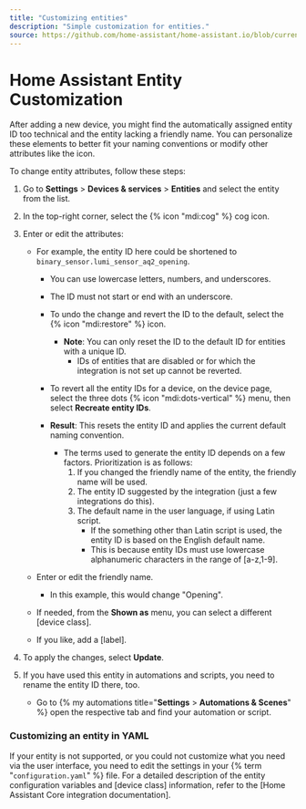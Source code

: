 ```yaml
---
title: "Customizing entities"
description: "Simple customization for entities."
source: https://github.com/home-assistant/home-assistant.io/blob/current/source/_docs/configuration/customizing-devices.markdown
---
```


# Home Assistant Entity Customization

After adding a new device, you might find the automatically assigned entity ID too technical and the entity lacking a friendly name. You can personalize these elements to better fit your naming conventions or modify other attributes like the icon.

To change entity attributes, follow these steps:

1. Go to **Settings** > **Devices & services** > **Entities** and select the entity from the list.
2. In the top-right corner, select the {% icon "mdi:cog" %} cog icon.
3. Enter or edit the attributes:

   - For example, the entity ID here could be shortened to `binary_sensor.lumi_sensor_aq2_opening`.

     - You can use lowercase letters, numbers, and underscores.
     - The ID must not start or end with an underscore.
     - To undo the change and revert the ID to the default, select the {% icon "mdi:restore" %} icon.
       - **Note**: You can only reset the ID to the default ID for entities with a unique ID.
         - IDs of entities that are disabled or for which the integration is not set up cannot be reverted.
     - To revert all the entity IDs for a device, on the device page, select the three dots {% icon "mdi:dots-vertical" %} menu, then select **Recreate entity IDs**.
     - **Result**: This resets the entity ID and applies the current default naming convention.

       - The terms used to generate the entity ID depends on a few factors. Prioritization is as follows:
         1. If you changed the friendly name of the entity, the friendly name will be used.
         2. The entity ID suggested by the integration (just a few integrations do this).
         3. The default name in the user language, if using Latin script.
            - If the something other than Latin script is used, the entity ID is based on the English default name.
            - This is because entity IDs must use lowercase alphanumeric characters in the range of [a-z,1-9].

   - Enter or edit the friendly name.
     - In this example, this would change "Opening".
   - If needed, from the **Shown as** menu, you can select a different [device class].
   - If you like, add a [label].

4. To apply the changes, select **Update**.
5. If you have used this entity in automations and scripts, you need to rename the entity ID there, too.
   - Go to {% my automations title="**Settings** > **Automations & Scenes**" %} open the respective tab and find your automation or script.

### Customizing an entity in YAML

If your entity is not supported, or you could not customize what you need via the user interface, you need to edit the settings in your {% term "`configuration.yaml`" %} file. For a detailed description of the entity configuration variables and [device class] information, refer to the [Home Assistant Core integration documentation].
